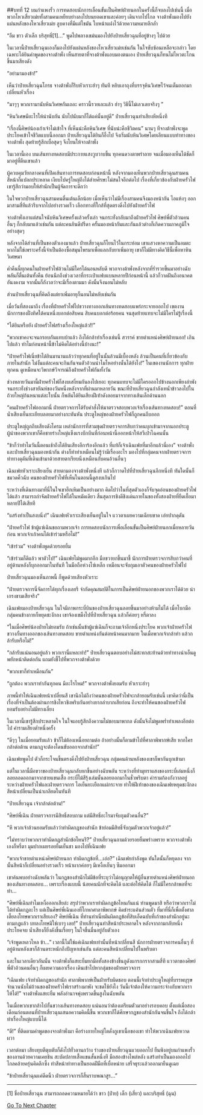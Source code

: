##บทที่ 12 บนกำแพงรั้ว
การทดสอบนักการเลื่อนขั้นเป็นศิษย์ฝ่ายนอกในครั้งนี้ก็จบลงไปเช่นนี้ เมื่อพวกโหวเสี่ยวเม่ยทั้งสามคนเหยียบย่างลงไปบนยอดเขาและค่อยๆ เดินจากไปไกล จางต้าพั่งมองไปยังแผ่นหลังของโหวเสี่ยวเม่ย ลูบคางที่มีแต่ไขมัน ใบหน้าแฝงไว้ด้วยความหมายลึกล้ำ

“อืม ขาว ตัวเล็ก บริสุทธิ์[1]...” พูดไปพลางเขม่นมองไปยังป๋ายเสี่ยวฉุนที่อยู่ข้างๆ ไปด้วย

ในเวลานี้ป๋ายเสี่ยวฉุนเองก็มองไปยังแผ่นหลังของโหวเสี่ยวเม่ยเช่นกัน ในใจซับซ้อนเหลือจะกล่าว โดยเฉพาะได้ยินคำพูดของจางต้าพั่ง เห็นสายตาที่จางต้าพั่งแอบมองตนเอง ป๋ายเสี่ยวฉุนก็ทนไม่ไหวตะโกนขึ้นมาเสียงดัง

“อย่ามามองข้า!”

เห็นว่าป๋ายเสี่ยวฉุนโกรธ จางต้าพั่งก็รีบหัวเราะฮ่าๆ ทันที หยิบเอาถุงที่บรรจุหินวิเศษไว้จนเต็มออกมา เปลี่ยนหัวเรื่อง

“มาๆๆ พวกเรามานับหินวิเศษกันเถอะ คราวนี้รวยเละแล้ว ฮ่าๆ วิธีนี้ไม่เลวเลยจริงๆ ”

“หินวิเศษมีอะไรให้น่านับกัน นับไปนับมาก็ได้แค่นั้นอยู่ดี” ป๋ายเสี่ยวฉุนทำเสียงหึหนึ่งที

“เรื่องนี้ศิษย์น้องเก้าเจ้าไม่เข้าใจ ที่เห็นน่ะคือหินวิเศษ ที่นับน่ะคือชีวิตคน” นานๆ ทีจางต้าพั่งจะพูดประโยคเข้าใจชีวิตแบบนี้ออกมา ป๋ายเสี่ยวฉุนได้ยินก็อึ้งไป จึงเริ่มนับหินวิเศษโดยเลียนแบบท่าทางของจางต้าพั่ง สุดท้ายรู้สึกเบื่อสุดๆ จึงโยนให้จางต้าพั่ง

ในเวลานี้เอง บนเส้นทางทดสอบมีประกายแสงวูบวาบขึ้น ทุกคนดวงตาพร่าลาย จนเมื่อมองเห็นได้ชัดก็มาอยู่ที่ตีนเขาแล้ว

ผู้ควบคุมวัยกลางคนที่เปิดเส้นทางการทดสอบก่อนหน้านี้ หลังจากมองเห็นพวกป๋ายเสี่ยวฉุนสามคน สีหน้าก็แปลกประหลาด เงียบไปครู่ใหญ่ถึงได้ส่ายศีรษะไม่สนใจอีกต่อไป เรื่องที่เกี่ยวข้องกับฝ่ายครัวไฟ เขารู้สึกว่ามอบให้สำนักเป็นผู้จัดการจะดีกว่า

ในใจพวกป๋ายเสี่ยวฉุนสามคนตื่นเต้นเล็กน้อย เมื่อเห็นว่าไม่มีเรื่องสามคนจึงมองหน้ากัน ไอแห้งๆ ออกมาสามสี่ทีแล้วรีบจากไปอย่างรวดเร็ว เลือกทางที่ใกล้ที่สุดตรงดิ่งไปยังฝ่ายครัวไฟ

จางต้าพั่งเอาแต่สนใจนับหินวิเศษครั้งแล้วครั้งเล่า จนกระทั่งกลับมาถึงฝ่ายครัวไฟ ศิษย์พี่ตัวอ้วนคนอื่นๆ ก็กลับมาแล้วเช่นกัน แต่ละคนยินดีปรีดา ครั้นมองหน้ากันและกันแล้วต่างก็เกิดความภาคภูมิใจอย่างสุดๆ

หลังจากได้ส่วนที่เป็นของตัวเองมาแล้ว ป๋ายเสี่ยวฉุนก็โยนไว้ในกระท่อม เขาแสวงหาความเป็นอมตะ หากไม่ใช่เพราะครั้งนี้จำเป็นต้องซื้อสมุนไพรมาเพื่อแลกกับยาเพิ่มอายุ เขาก็ไม่มีทางคิดวิธีนี้เพื่อหาหินวิเศษมา

ค่ำคืนนี้ทุกคนในฝ่ายครัวไฟล้วนไม่มีใครได้นอนหลับดี พวกจางต้าพั่งหลังจากที่ร่ำรวยขึ้นมาอย่างฉับพลันก็ตื่นเต้นทั้งคืน ย้อนนึกถึงช่วงเวลาที่กระเป๋าแฟบแบนหลายปีก่อนหน้านี้ แล้วก็วาดฝันถึงอนาคตอันงดงาม จากนั้นก็กังวลว่าจะมีเรื่องตามมา ดังนั้นจึงนอนไม่หลับ

ส่วนป๋ายเสี่ยวฉุนที่คิดถึงแต่ยาเพิ่มอายุก็นอนไม่หลับเช่นกัน

เมื่อวันที่สองมาถึง เรื่องที่ฝ่ายครัวไฟไปขวางทางออกเส้นทางทดสอบแพร่กระจายออกไป เขตงานนักการของฝั่งทิศใต้คนหนึ่งบอกต่อสิบคน สิบคนบอกต่อร้อยคน จนสุดท้ายแทบจะไม่มีใครไม่รู้เรื่องนี้

“ได้ยินหรือยัง ฝ่ายครัวไฟสร้างเรื่องใหญ่แล้ว!!”

“พวกเขาคงจะจนกรอบกันแทบบ้าแล้ว ถึงได้กล้าทำเรื่องเช่นนี้ สวรรค์ ขายตำแหน่งศิษย์ฝ่ายนอก! เกินไปแล้ว ทำไมก่อนหน้านี้ข้าไม่คิดได้อย่างนี้บ้างนะ!”

“ฝ่ายครัวไฟเนี่ยข้าได้ยินมานานแล้วว่าทุกคนที่อยู่ในนั้นล้วนมีเบื้องหลัง ล้วนเป็นคนที่เกี่ยวข้องกับภายในสำนัก ไม่งั้นแต่ละคนจะกินกันจนตัวอ้วนน่าโมโหอย่างนั้นได้ยังไง!” ในเขตงานนักการ ทุกฝ่าย ทุกคน ดูเหมือนจะวิพากษ์วิจารณ์ถึงฝ่ายครัวไฟกันทั้งวัน

ช่วงหลายวันมานี้ฝ่ายครัวไฟก็สงบเสงี่ยมกันลงไปเยอะ ทุกคนแทบจะไม่มีใครออกไปข้างนอกเพียงลำพัง จนกระทั่งช่วงสายัณห์ของวันหนึ่งหลังจากที่ผ่านมาหลายวัน ขณะที่ป๋ายเสี่ยวฉุนกำลังเทน้ำข้าวลงไปในถ้วยใหญ่ก้นหนาแต่ละใบนั้น ก็พลันได้ยินเสียงฝีเท้าดังลอยมาจากทางเส้นเล็กด้านนอก

“คนฝ่ายครัวไฟออกมานี่ ฝ่ายตรวจการได้รับคำสั่งให้มาตรวจสอบพวกเจ้าเรื่องเส้นทางทดสอบ!” ตอนที่น้ำเสียงเย็นยะเยียบลอยมาอย่างกะทันหัน ประตูใหญ่ของฝ่ายครัวไฟก็ถูกคนถีบออก

ประตูใหญ่ถูกถีบเสียงดังโครม เหล่านักการที่สวมชุดฝ่ายตรวจการสิบกว่าคนบุกเข้ามาจากนอกประตู ผู้นำของพวกเขาก็คือชายร่างใหญ่แข็งแรงบึกบึนที่ก่อนหน้านี้ออกหน้าให้สวีเป่าไฉคนนั้น

“ข้าก็ว่าทำไมวันนี้ตอนเช้าถึงได้ยินเสียงอีการ้องอีกแล้ว ที่แท้ก็เจ้าเฉินเฟยที่มาอีกแล้วนี่เอง” จางต้าพั่งและป๋ายเสี่ยวฉุนมองหน้ากัน ต่างก็ทำท่าเหมือนไม่รู้ว่ามีเรื่องอะไร มองไปที่กลุ่มคนจากฝ่ายตรวจการท่าทางดุดันที่เดินเข้ามาด้วยสายตาเรียบนิ่งเหมือนกับคนอ้วนอื่นๆ

เฉินเฟยหัวเราะเสียงเย็น สายตามองจางต้าพั่งหนึ่งที แล้วก็กวาดไปที่ป๋ายเสี่ยวฉุนอีกหนึ่งที ทันใดนั้นก็ขมวดคิ้วฉับ คนของฝ่ายครัวไฟที่เห็นในตอนนี้ดูสงบเกินไป

ระหว่างที่เดินทางมาที่นี่ในใจเขาฮึกเหิมเป็นอย่างมาก คิดไปว่าในที่สุดตัวเองก็จับจุดอ่อนของฝ่ายครัวไฟได้แล้ว สามารถกำจัดฝ่ายครัวไฟได้ในหมัดเดียว สิ้นสุดการชิงดีชิงเด่นภายในของทั้งสองฝ่ายที่ยืดเยื้อมาหลายปีได้เสียที

“แสร้งทำเป็นสงบนิ่ง!” เฉินเฟยหัวเราะเสียงเย็นอยู่ในใจ แววตาเผยความเฉียบขาด เอ่ยปากดุดัน

“ฝ่ายครัวไฟ ข้าผู้แซ่เฉินขอถามพวกเจ้า การทดสอบนักการเพื่อเลื่อนขั้นเป็นศิษย์ฝ่ายนอกเมื่อหลายวันก่อน พวกเจ้าเก้าคนได้เข้าร่วมหรือไม่!”

“เข้าร่วม” จางต้าพั่งพูดด้วยรอยยิ้ม

“เข้าร่วมก็ดีแล้ว พาตัวไป!” เฉินเฟยไม่พูดมากอีก มือขวายกขึ้นมาชี้ นักการฝ่ายตรวจการสิบกว่าคนที่อยู่ด้านหลังก็บุกออกมาในทันที ในมือถือห่วงโซ่เหล็ก เหมือนจะจับกุมเอาตัวคนของฝ่ายครัวไฟไป

ป๋ายเสี่ยวฉุนมองเห็นภาพนี้ ก็พูดด้วยเสียงหัวเราะ

“ฝ่ายตรวจการนี่จัดการได้ทุกเรื่องเลยรึ จำกัดคุณสมบัติในการเป็นศิษย์ฝ่ายนอกของพวกเราได้ด้วย น่าเกรงขามเสียจริง”

เฉินเฟยมองป๋ายเสี่ยวฉุน ในใจมีภาพกระบี่บินของป๋ายเสี่ยวฉุนลอยขึ้นมาอย่างห้ามไม่ได้ เมื่อโบกมือกลุ่มคนข้างกายก็หยุดชะงักลง เขาจ้องเขม็งไปที่ป๋ายเสี่ยวฉุน แล้วก็ค่อยๆ หรี่ตาลง

“ในเมื่อศิษย์น้องป๋ายไม่ยอมรับ ถ้าเช่นนั้นข้าผู้แซ่เฉินก็จะถามเจ้าอีกหนึ่งประโยค พวกเจ้าฝ่ายครัวไฟขวางกั้นทางออกของเส้นทางทดสอบ ขายตำแหน่งกันต่อหน้าคนมากมาย ในเมื่อพวกเจ้ากล้าทำ แล้วกล้ารับหรือไม่!”

“กล้ารับแน่นอนอยู่แล้ว พวกเรานี่แหละทำ!” ป๋ายเสี่ยวฉุนตอบอย่างไม่สะทกสะท้านด้วยท่าทางน่าเอ็นดู พยักหน้าติดต่อกัน แถมยังชี้ไปที่พวกจางต้าพั่งด้วย

“พวกเขาก็ทำเหมือนกัน”

“ถูกต้อง พวกเราทำกันทุกคน มีอะไรไหม!” พวกจางต้าพั่งยอมรับ หัวเราะฮ่าๆ

ภาพนี้ทำให้เฉินเฟยหน้าเปลี่ยนสี เขานึกไม่ถึงว่าคนของฝ่ายครัวไฟจะกล้ายอมรับเช่นนี้ เขาคิดว่านี่เป็นเรื่องที่จำเป็นต้องผ่านการชิงไหวชิงพริบกันอย่างยากลำบากเสียก่อน ถึงจะทำให้คนของฝ่ายครัวไฟยอมรับอย่างไม่มีทางเลี่ยง

ในเวลานี้เขารู้สึกประหลาดใจ ในใจแอบรู้สึกถึงความไม่ชอบมาพากล ดังนั้นจึงไม่พูดพร่ำทำเพลงอีกต่อไป คำรามเสียงต่ำหนึ่งครั้ง

“ดีๆๆ ในเมื่อยอมรับแล้ว ข้าก็ไม่ต้องเหนื่อยถามต่อ ถ้าอย่างนั้นก็ตามข้าไปที่ศาลาพิพากษ์เสีย หากใครกล้าต่อต้าน ตามกฎจะต้องโดนขับออกจากสำนัก!”

เฉินเฟยพูดไป ตัวก็กระโจนขึ้นตรงดิ่งไปยังป๋ายเสี่ยวฉุน กลุ่มคนด้านหลังของเขาก็พากันบุกเข้ามา

แต่ในเวลานี้มือขวาของป๋ายเสี่ยวฉุนกลับยกขึ้นอย่างฉับพลัน ระหว่างที่ทำมุทราแสงของกระบี่เล่มหนึ่งก็ลอยลอดออกมาจากชายแขนเสื้อ กระบี่ไม้สีรุ้งเล่มนั้นลอยออกมาในชั่วพริบตา คำรามก้องกังวาลอยู่ระหว่างฝ่ายครัวไฟและฝ่ายตรวจการ ไอเย็นยะเยือกแผ่กระจาย ทำให้ฝีเท้าของของเฉินเฟยหยุดชะงักลง สีหน้าเปลี่ยนเป็นน่าเกลียดในทันที

“ป๋ายเสี่ยวฉุน เจ้ากล้าต่อต้าน!”

“ศิษย์พี่เฉิน ฝ่ายตรวจการมีสิทธิ์สอบถาม แต่มีสิทธิ์อะไรมาจับกุมตัวคนอื่น?”

“หึ พวกเจ้าล้วนยอมรับแล้วว่าทำผิดกฎของสำนัก ข้าย่อมมีสิทธิ์จับกุมตัวพวกเจ้าอยู่แล้ว!”

“ไม่ทราบว่าพวกเราทำผิดกฎสำนักข้อไหนรึ?” ป๋ายเสี่ยวฉุนถามด้วยรอยยิ้มพร่างพราย พวกจางต้าพั่งเองก็หรี่ตา มุมปากเผยรอยยิ้มเย็นชา มองไปที่เฉินเฟย

“พวกเจ้าขายตำแหน่งศิษย์ฝ่ายนอก ทำผิดกฎข้อที่...เอ่อ?” เฉินเฟยกำลังพูด ทันใดนั้นก็หยุดลง จากนั้นสีหน้าก็เปลี่ยนอย่างรวดเร็ว หน้าผากค่อยๆ มีเหงื่อเย็นๆ ซึมออกมา

เขาค้นพบอย่างฉับพลันว่า ในกฎของสำนักไม่มีข้อที่ระบุว่าไม่อนุญาตให้ผู้อื่นขายตำแหน่งศิษย์ฝ่ายนอกของเส้นทางทดสอบ... เพราะเรื่องแบบนี้ น้อยคนนักที่จะคิดได้ และต่อให้คิดได้ ก็ไม่มีใครกล้าพอที่จะทำ...

“ศิษย์พี่เฉินทำไมเหงื่อออกเสียล่ะ สรุปว่าพวกเราทำผิดกฎข้อไหนกันแน่ ท่านพูดมาสิ หรือว่าพวกเราไม่ได้ทำผิดกฏอะไร แต่เป็นศิษย์พี่เฉินเองที่โกหกศาลาพิพากษ์ คิดชำระแค้นส่วนตัว ที่มาที่นี่ก็เพื่อตั้งศาลเตี้ยลงโทษพวกเราเสียเอง? ศิษย์พี่เฉิน ที่ท่านทำเนี่ยมันผิดกฎข้อที่สิบเอ็ดฉบับที่เก้าของสำนักอยู่นะ ตามกฎแล้ว บทลงโทษมิใช่เบาๆ เลย!” ป๋ายเสี่ยวฉุนทำสีหน้าประหลาดใจ หลังจากถามกลับหนึ่งประโยคจบ น้ำเสียงก็ยิ่งดังขึ้นเรื่อยๆ ในใจชื่นมื่นอยู่กับตัวเอง

“เจ้าพูดเหลวไหล ข้า...” เวลานี้ไม่ใช่แค่เฉินเฟยเท่านั้นที่หน้าเปลี่ยนสี นักการฝ่ายตรวจการคนอื่นๆ ที่อยู่ด้านหลังเขาก็ล้วนตระหนักถึงปัญหาเช่นกัน แต่ละคนสีหน้าเปลี่ยนไปในพริบตา

และในเวลาเดียวกันนั้น จางต้าพั่งก็แสยะยิ้มยกมือทั้งสองข้างขึ้นถูดังแกรกกรากสามสี่ที แววตาของศิษย์พี่ตัวอ้วนคนอื่นๆ ก็เผยความเอาเรื่อง เดินเข้าไปหากลุ่มของฝ่ายตรวจการ

“เฉินเฟย เจ้าทำผิดกฎของสำนัก ศาลาพิพากษ์เป็นฝ่ายรับผิดชอบ ตอนนี้เจ้าทำประตูใหญ่ที่บรรพบุรุษจำนวนนับไม่ถ้วนของฝ่ายครัวไฟเราสร้างมาพัง จะชดใช้ยังไง วันนี้เจ้าต้องให้ความกระจ่างกับพวกเราให้ได้!” จางต้าพั่งแสยะยิ้ม พลังอำนาจพุ่งพรวดขึ้นสูงในฉับพลัน

ในเมื่อพวกเขากล้าไปกั้นขวางเส้นทางทดสอบ แน่นอนว่าต้องเตรียมตัวมาอย่างรอบคอบ ตั้งแต่เมื่อสองเดือนก่อนตอนที่ป๋ายเสี่ยวฉุนเสนอความคิดนี้ขึ้น พวกเขาก็ได้ศึกษากฎของสำนักกันจนขึ้นใจ ถึงได้กล้าทำเรื่องใหญ่แบบนี้ได้

“ตี!” ที่ติดตามคำพูดของจางต้าพั่งมา คือร่างกายใหญ่โตดั่งภูเขาเนื้อของเขา ทำให้พวกเฉินเฟยหวาดผวา

เวลาต่อมา เสียงทุบตีตุบตับก็ดังไปทั่วลานกว้าง ร่างของป๋ายเสี่ยวฉุนแวบออกไป ยืนพิงอยู่บนกำแพงรั้วของลานด้วยความเคยชิน สะบัดปลายเสื้อแขนสั้นหนึ่งที มือสองข้างไพล่หลัง แสร้งทำเป็นมองออกไปไกลคล้ายครุ่นคิดลึกซึ้ง ทำสีหน้าท่าทางเป็นยอดฝีมือที่เบื่อหน่าย เสร็จธุระแล้วออกมายืนดูเฉย

“ข้าป๋ายเสี่ยวฉุนแค่ดีดนิ้ว ฝ่ายตรวจการก็สิ้นราบพณาสูร...”

----------

[1] ชื่อป๋ายเสี่ยวฉุน สามารถถอดความหมายได้ว่า ขาว (ป๋าย) เล็ก (เสี่ยว) และบริสุทธิ์ (ฉุน)




[Go To Next Chapter]( ./13.md)